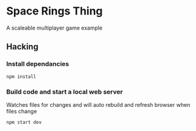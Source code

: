 # Space Rings Thing
A scaleable multiplayer game example

## Hacking

### Install dependancies
    
    npm install
    
### Build code and start a local web server
Watches files for changes and will auto rebuild and refresh browser when files change

    npm start dev
